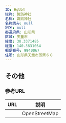 ```yaml
---
ID: HqUb4
総称: 諏訪神社
名称: 諏訪神社
名称読み: null
別名: null
都道府県: 山形県
区域: 天童市
緯度: 38.3371485
経度: 140.3631054
郵便番号: 9940067
住所: 山形県天童市芳賀６８
---
```


## その他

### 参考URL

| URL | 説明          |
| --- | ------------- |
|     | OpenStreetMap |
